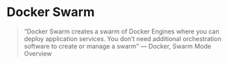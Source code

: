 # Docker Swarm

> “Docker Swarm creates a swarm of Docker Engines where you can deploy application services. You don’t need additional orchestration software to create or manage a swarm” — Docker, Swarm Mode Overview